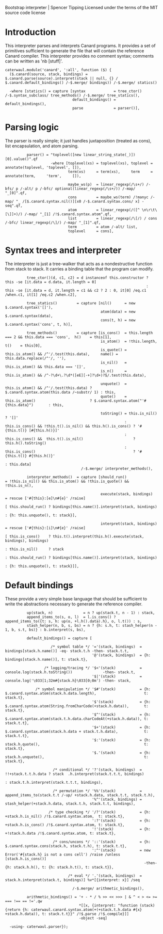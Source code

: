 Bootstrap interpreter | Spencer Tipping
Licensed under the terms of the MIT source code license

# Introduction

This interpreter parses and interprets Canard programs. It provides a set of primitives sufficient to generate the file that will contain the reference Canard compiler. This interpreter
provides no comment syntax; comments can be written as 'nb [stuff]'.

    caterwaul.module('canard', ':all', function ($) {
      ($.canard(source, stack, bindings) = $.canard.parse(source).interpret(stack || null, {} / $.canard.default_bindings() /-$.merge/ bindings)) /-$.merge/ statics()

      -where [statics() = capture [syntax             = tree_ctor() /-$.syntax_subclass/ tree_methods() /-$.merge/ tree_statics(),
                                   default_bindings() = default_bindings(),
                                   parse              = parser()],

# Parsing logic

The parser is really simple; it just handles juxtaposition (treated as cons), list encapsulation, and atom parsing.

              parser() = "toplevel([new linear_string_state(_)])[0].value()".qf
                         -where [toplevel(xs) = toplevel(xs), toplevel = annotate(toplevel, 'toplevel', []),
                                 term(xs)     = term(xs),     term     = annotate(term,     'term',     []),

                                 maybe_ws(p)  = linear_regexp(/\s+/) /-bfs/ p /-alt/ p /-bfc/ optional(linear_regexp(/\s+/)) /-map/ "_[0]".qf,
                                 cons         = maybe_ws(term) /!manyc /-map/ "_ /[$.canard.syntax.nil()][x0 /-$.canard.syntax.cons/ x] -seq".qf,
                                 atom         = linear_regexp(/([^ \n\r\t\[\]]+)/) /-map/ "_[1] /!$.canard.syntax.atom".qf,
                                 list         = linear_regexp(/\[/) / cons /-bfc/ linear_regexp(/\]/) /-map/ "_[1]".qf,
                                 term         = atom /-alt/ list,
                                 toplevel     = cons],

# Syntax trees and interpreter

The interpreter is just a tree-walker that acts as a nondestructive function from stack to stack. It carries a binding table that the program can modify.

              tree_ctor()(d, c1, c2) = d instanceof this.constructor ? this -se [it.data = d.data, it.length = 0]
                                                                     : this -se [it.data = d, it.length = c1 && c2 ? 2 : 0, it[0] /eq.c1 /when.c1, it[1] /eq.c2 /when.c2],

              tree_statics()         = capture [nil()      = new $.canard.syntax('[]'),
                                                atom(data) = new $.canard.syntax(data),
                                                cons(t, h) = new $.canard.syntax('cons', t, h)],

              tree_methods()         = capture [is_cons()  = this.length === 2 && this.data === 'cons',  h()    = this[1],
                                                is_atom()  = !this.length,                               t()    = this[0],
                                                is_quote() = this.is_atom() && /^'/.test(this.data),     name() = this.data.replace(/^'/, ''),
                                                is_nil()   = this.is_atom() && this.data === '[]',
                                                is_n()     = this.is_atom() && /^-?\d+\.?\d*([eE][-+]?\d+)?$/.test(this.data),

                                                unquote()  = this.is_atom() && /^'/.test(this.data) ? $.canard.syntax.atom(this.data /~substr/ 1) : this,
                                                quote()    = this.is_atom()                         ? $.canard.syntax.atom("'#{this.data}")       : this,

                                                toString() = this.is_nil()                                              ? '[]'
                                                           : this.is_cons() && !this.t().is_nil() && this.h().is_cons() ? '#{this.t()} [#{this.h()}]'
                                                           : this.is_cons() &&  this.t().is_nil()                       ? this.h().toString()
                                                           : this.is_cons()                                             ? '#{this.t()} #{this.h()}'
                                                                                                                        : this.data]
                                       /-$.merge/ interpreter_methods(),

              interpreter_methods()  = capture [should_run()               = !this.is_nil() && this.is_atom() && !this.is_quote() && !this.is_n(),

                                                execute(stack, bindings)   = rescue ['#{this}:[e]\n#{e}' /raise]
                                                                           [ this.should_run() ? bindings[this.name()].interpret(stack, bindings)
                                                                                               : {h: this.unquote(), t: stack}],

                                                interpret(stack, bindings) = rescue ['#{this}:[i]\n#{e}' /raise]
                                                                           [ this.is_cons()    ? this.t().interpret(this.h().execute(stack, bindings), bindings)
                                                                           : this.is_nil()     ? stack
                                                                           : this.should_run() ? bindings[this.name()].interpret(stack, bindings)
                                                                                               : {h: this.unquote(), t: stack}]],

# Default bindings

These provide a very simple base language that should be sufficient to write the abstractions necessary to generate the reference compiler.

              up(stack, n)              = n ? up(stack.t, n - 1) : stack,
              append_items_to(s, o, l)  = l.is_cons() ? append_items_to({t: s, h: up(o, +l.h().data).h}, o, l.t()) : s,
              stash_helper(n, b, s, bs) = n ? {h: s.h, t: stash_helper(n - 1, b, s.t, bs)} : b.interpret(s, bs),

              default_bindings() = capture [

                         /* symbol table */ '='(stack, bindings)  = bindings[stack.h.name()] -eq- stack.t.h -then- stack.t.t,
                                            '@'(stack, bindings)  = {h: bindings[stack.h.name()], t: stack.t},

                      /* logging/tracing */ '$<'(stack)           = console.log(stack.h.toString())              -then- stack.t,
                                            '$|'(stack)           = console.log('\033[1;32m#{stack.h}\033[0;0m') -then- stack,

                  /* symbol manipulation */ '$#'(stack)           = {h: $.canard.syntax.atom(stack.h.data.length),                      t: stack.t},
                                            '$'(stack)            = {h: $.canard.syntax.atom(String.fromCharCode(+stack.h.data)),       t: stack.t},
                                            '$^'(stack)           = {h: $.canard.syntax.atom(stack.t.h.data.charCodeAt(+stack.h.data)), t: stack.t.t},
                                            '$+'(stack)           = {h: $.canard.syntax.atom(stack.h.data + stack.t.h.data),            t: stack.t.t},
                                            '$:'(stack)           = {h: stack.h.quote(),                                                t: stack.t},
                                            '$.'(stack)           = {h: stack.h.unquote(),                                              t: stack.t},

                          /* conditional */ '?'(stack, bindings)  = !!+stack.t.t.h.data ? stack  .h.interpret(stack.t.t.t, bindings)
                                                                                        : stack.t.h.interpret(stack.t.t.t, bindings),

                          /* permutation */ '%%'(stack)           = append_items_to(stack.t.t /-up/ +stack.h.data, stack.t.t, stack.t.h),
                                            '%^'(stack, bindings) = stash_helper(+stack.h.data, stack.t.h, stack.t.t, bindings),

                        /* type checking */ '/?'(stack)           = {h: +stack.h.is_nil() /!$.canard.syntax.atom,  t: stack.t},
                                            ':?'(stack)           = {h: +stack.h.is_cons() /!$.canard.syntax.atom, t: stack.t},
                                            '!'(stack)            = {h: +!stack.h.data /!$.canard.syntax.atom, t: stack.t},

                          /* cons/uncons */ '::'(stack)           = {h: $.canard.syntax.cons(stack.h, stack.t.h), t: stack.t.t},
                                            ':^'(stack)           = new Error('#{stack.h} is not a cons cell') /raise /unless [stack.h.is_cons()]
                                                                    -then- {h: stack.h.h(), t: {h: stack.h.t(), t: stack.t}},

                                 /* eval */ '.'(stack, bindings)  = stack.h.interpret(stack.t, bindings)] %v*[{interpret: x}] /seq

                                   /-$.merge/ arithmetic_bindings(),

              arithmetic_bindings() = '+ - * / % >> << >>> | & ^ < > <= >= === !== == !='.qw
                                      *[[x, {interpret: "function (stack) {return {h: caterwaul.canard.syntax.atom(+(+stack.t.h.data #{x} +stack.h.data)), t: stack.t.t}}" /!$.parse /!$.compile}]]
                                      -object -seq]

      -using- caterwaul.parser});